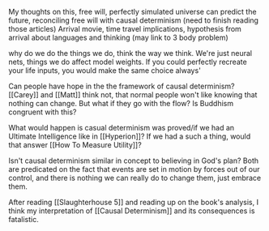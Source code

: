 My thoughts on this, free will, perfectly simulated universe can predict the future, reconciling free will with causal determinism (need to finish reading those articles)
Arrival movie, time travel implications, hypothesis from arrival about languages and thinking (may link to 3 body problem)

why do we do the things we do, think the way we think. We're just neural nets, things we do affect model weights. If you could perfectly recreate your life inputs, you would make the same choice always'

Can people have hope in the the framework of causal determinism? [[Carey]] and [[Matt]] think not, that normal people won't like knowing that nothing can change. But what if they go with the flow? Is Buddhism congruent with this?

What would happen is casual determinism was proved/if we had an Ultimate Intelligence like in [[Hyperion]]? If we had a such a thing, would that answer [[How To Measure Utility]]?

Isn't causal determinism similar in concept to believing in God's plan? Both are predicated on the fact that events are set in motion by forces out of our control, and there is nothing we can really do to change them, just embrace them.

After reading [[Slaughterhouse 5]] and reading up on the book's analysis, I think my interpretation of [[Causal Determinism]] and its consequences is fatalistic.